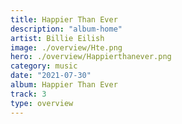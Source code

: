 ```yaml
---
title: Happier Than Ever
description: "album-home"
artist: Billie Eilish
image: ./overview/Hte.png
hero: ./overview/Happierthanever.png
category: music
date: "2021-07-30"
album: Happier Than Ever
track: 3
type: overview
---
```

